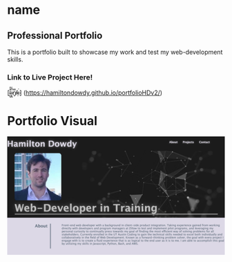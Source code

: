 # name

## Professional Portfolio 

This is a portfolio built to showcase my work and test my web-development skills.

### Link to Live Project Here!

[l̴̺̐̊ͅi̷͙̼͆̾n̸̥̿ḳ̵͘] (https://hamiltondowdy.github.io/portfolioHDv2/)


# Portfolio Visual

![My Execution](https://github.com/hamiltondowdy/portfolioHDv2/blob/f4cbedd0b3db1c1fad48aa8de7060a5b6cda881b/assets/images/webshot.jpg)


